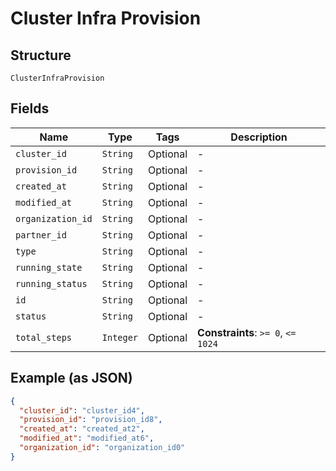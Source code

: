 
# Cluster Infra Provision

## Structure

`ClusterInfraProvision`

## Fields

| Name | Type | Tags | Description |
|  --- | --- | --- | --- |
| `cluster_id` | `String` | Optional | - |
| `provision_id` | `String` | Optional | - |
| `created_at` | `String` | Optional | - |
| `modified_at` | `String` | Optional | - |
| `organization_id` | `String` | Optional | - |
| `partner_id` | `String` | Optional | - |
| `type` | `String` | Optional | - |
| `running_state` | `String` | Optional | - |
| `running_status` | `String` | Optional | - |
| `id` | `String` | Optional | - |
| `status` | `String` | Optional | - |
| `total_steps` | `Integer` | Optional | **Constraints**: `>= 0`, `<= 1024` |

## Example (as JSON)

```json
{
  "cluster_id": "cluster_id4",
  "provision_id": "provision_id8",
  "created_at": "created_at2",
  "modified_at": "modified_at6",
  "organization_id": "organization_id0"
}
```

